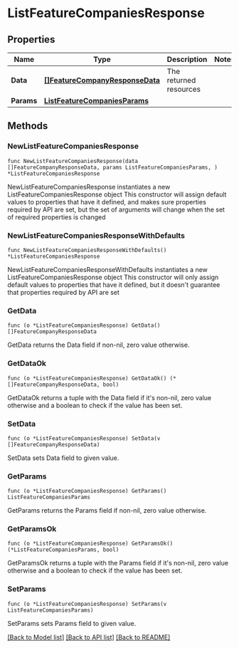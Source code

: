 # ListFeatureCompaniesResponse

## Properties

Name | Type | Description | Notes
------------ | ------------- | ------------- | -------------
**Data** | [**[]FeatureCompanyResponseData**](FeatureCompanyResponseData.md) | The returned resources | 
**Params** | [**ListFeatureCompaniesParams**](ListFeatureCompaniesParams.md) |  | 

## Methods

### NewListFeatureCompaniesResponse

`func NewListFeatureCompaniesResponse(data []FeatureCompanyResponseData, params ListFeatureCompaniesParams, ) *ListFeatureCompaniesResponse`

NewListFeatureCompaniesResponse instantiates a new ListFeatureCompaniesResponse object
This constructor will assign default values to properties that have it defined,
and makes sure properties required by API are set, but the set of arguments
will change when the set of required properties is changed

### NewListFeatureCompaniesResponseWithDefaults

`func NewListFeatureCompaniesResponseWithDefaults() *ListFeatureCompaniesResponse`

NewListFeatureCompaniesResponseWithDefaults instantiates a new ListFeatureCompaniesResponse object
This constructor will only assign default values to properties that have it defined,
but it doesn't guarantee that properties required by API are set

### GetData

`func (o *ListFeatureCompaniesResponse) GetData() []FeatureCompanyResponseData`

GetData returns the Data field if non-nil, zero value otherwise.

### GetDataOk

`func (o *ListFeatureCompaniesResponse) GetDataOk() (*[]FeatureCompanyResponseData, bool)`

GetDataOk returns a tuple with the Data field if it's non-nil, zero value otherwise
and a boolean to check if the value has been set.

### SetData

`func (o *ListFeatureCompaniesResponse) SetData(v []FeatureCompanyResponseData)`

SetData sets Data field to given value.


### GetParams

`func (o *ListFeatureCompaniesResponse) GetParams() ListFeatureCompaniesParams`

GetParams returns the Params field if non-nil, zero value otherwise.

### GetParamsOk

`func (o *ListFeatureCompaniesResponse) GetParamsOk() (*ListFeatureCompaniesParams, bool)`

GetParamsOk returns a tuple with the Params field if it's non-nil, zero value otherwise
and a boolean to check if the value has been set.

### SetParams

`func (o *ListFeatureCompaniesResponse) SetParams(v ListFeatureCompaniesParams)`

SetParams sets Params field to given value.



[[Back to Model list]](../README.md#documentation-for-models) [[Back to API list]](../README.md#documentation-for-api-endpoints) [[Back to README]](../README.md)


